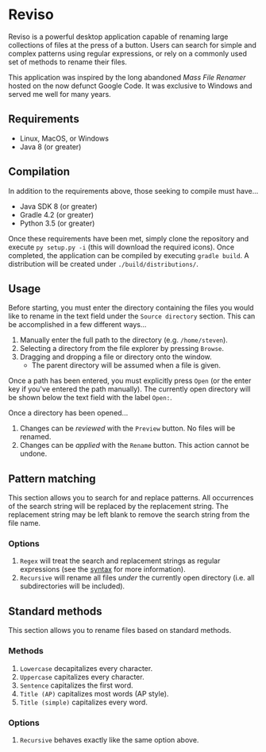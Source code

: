 # Reviso
Reviso is a powerful desktop application capable of renaming large collections
of files at the press of a button. Users can search for simple and complex
patterns using regular expressions, or rely on a commonly used set of methods
to rename their files.

This application was inspired by the long abandoned *Mass File Renamer* hosted
on the now defunct Google Code. It was exclusive to Windows and served me well
for many years.

## Requirements
- Linux, MacOS, or Windows
- Java 8 (or greater)

## Compilation
In addition to the requirements above, those seeking to compile must have...

- Java SDK 8 (or greater)
- Gradle 4.2 (or greater)
- Python 3.5 (or greater)

Once these requirements have been met, simply clone the repository and execute
`py setup.py -i` (this will download the required icons). Once completed, the
application can be compiled by executing `gradle build`. A distribution will
be created under `./build/distributions/`.

## Usage
Before starting, you must enter the directory containing the files you would
like to rename in the text field under the `Source directory` section. This
can be accomplished in a few different ways...

1. Manually enter the full path to the directory (e.g. `/home/steven`).
2. Selecting a directory from the file explorer by pressing `Browse`.
3. Dragging and dropping a file or directory onto the window.
   - The parent directory will be assumed when a file is given.

Once a path has been entered, you must explicitly press `Open` (or the enter
key if you've entered the path manually). The currently open directory will be
shown below the text field with the label `Open:`.

Once a directory has been opened...
1. Changes can be *reviewed* with the `Preview` button. No files will be renamed.
2. Changes can be *applied* with the `Rename` button. This action cannot be undone.

## Pattern matching
This section allows you to search for and replace patterns. All occurrences of
the search string will be replaced by the replacement string. The replacement
string may be left blank to remove the search string from the file name.

### Options
1. `Regex` will treat the search and replacement strings as regular expressions (see the
   [syntax](https://docs.oracle.com/javase/9/docs/api/java/util/regex/Pattern.html#sum)
   for more information).
2. `Recursive` will rename all files *under* the currently open directory (i.e. all
   subdirectories will be included).

## Standard methods
This section allows you to rename files based on standard methods.

### Methods
1. `Lowercase` decapitalizes every character.
2. `Uppercase` capitalizes every character.
3. `Sentence` capitalizes the first word.
4. `Title (AP)` capitalizes most words (AP style).
5. `Title (simple)` capitalizes every word.

### Options
1. `Recursive` behaves exactly like the same option above.
